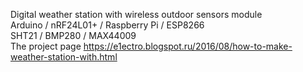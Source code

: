 Digital weather station with wireless outdoor sensors module  
Arduino / nRF24L01+ / Raspberry Pi / ESP8266  
SHT21 / BMP280 / MAX44009  
The project page https://e1ectro.blogspot.ru/2016/08/how-to-make-weather-station-with.html  


